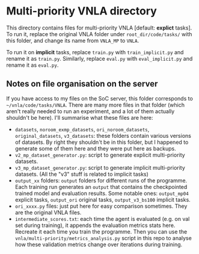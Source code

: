 # Multi-priority VNLA directory

This directory contains files for multi-priority VNLA [default: **explict** tasks]. To run it, replace the original VNLA folder under `root_dir/code/tasks/` with this folder, and change its name from `VNLA_MP` to `VNLA`.

To run it on **implicit** tasks, replace `train.py` with `train_implicit.py` and rename it as `train.py`. Similarly, replace `eval.py` with `eval_implicit.py` and rename it as `eval.py`.

## Notes on file organisation on the server
If you have access to my files on the SoC server, this folder corresponds to `~/vnla/code/tasks/VNLA`. There are many more files in that folder (which aren't really needed to run an experiment, and a lot of them actually shouldn't be here). I'll summarise what these files are here:
- `datasets`, `noroom_exmp_datasets`, `ori_noroom_datasets`, `original_datasets`, `v3_datasets`: these folders contain various versions of datasets. By right they shouldn't be in this folder, but I happened to generate some of them here and they were put here as backups.
- `v2_mp_dataset_generator.py`: script to generate explicit multi-priority datasets.
- `v3_mp_dataset_generator.py`: script to generate implicit multi-priority datasets. (All the "v3" stuff is related to implicit tasks)
- `output_xx` folders: `output` folders for different runs of the programme. Each training run generates an `output` that contains the checkpointed trained model and evaluation results. Some notable ones: `output_mp04` explicit tasks, `output_ori` original tasks, `output_v3_bs100` implicit tasks.
- `ori_xxxx.py` files: just put here for easy comparison sometimes. They are the original VNLA files. 
- `intermediate_scores.txt`: each time the agent is evaluated (e.g. on val set during training), it appends the evaluation metrics stats here. Recreate it each time you train the programme. Then you can use the `vnla/multi-priority/metrics_analysis.py` script in this repo to analyse how these validation metrics change over iterations during training.